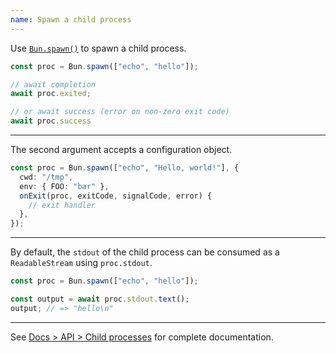 ```yaml
---
name: Spawn a child process
---
```


Use [`Bun.spawn()`](https://bun.com/docs/api/spawn) to spawn a child process.

```ts
const proc = Bun.spawn(["echo", "hello"]);

// await completion
await proc.exited;

// or await success (error on non-zero exit code)
await proc.success
```

---

The second argument accepts a configuration object.

```ts
const proc = Bun.spawn(["echo", "Hello, world!"], {
  cwd: "/tmp",
  env: { FOO: "bar" },
  onExit(proc, exitCode, signalCode, error) {
    // exit handler
  },
});
```

---

By default, the `stdout` of the child process can be consumed as a `ReadableStream` using `proc.stdout`.

```ts
const proc = Bun.spawn(["echo", "hello"]);

const output = await proc.stdout.text();
output; // => "hello\n"
```

---

See [Docs > API > Child processes](https://bun.com/docs/api/spawn) for complete documentation.
